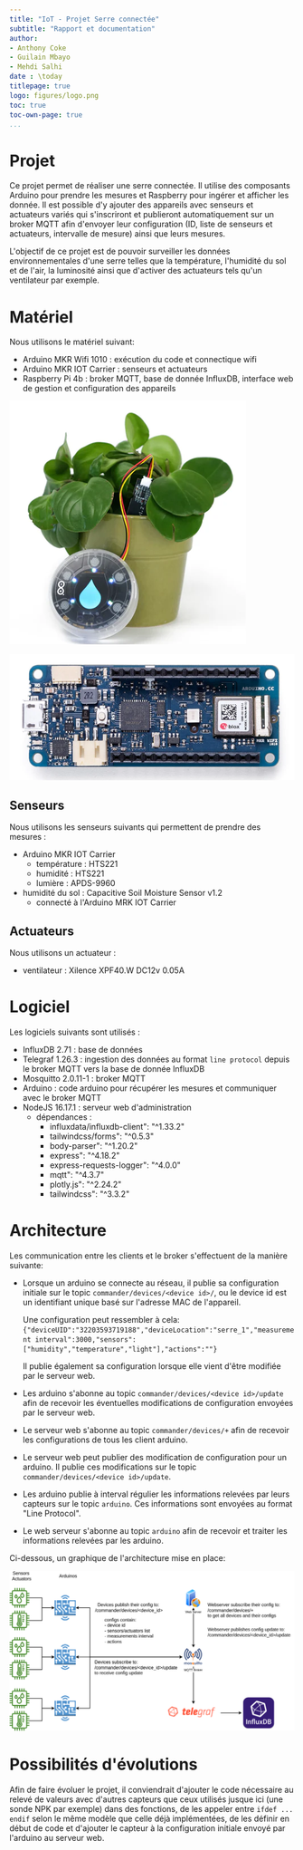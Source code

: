 ```yaml
---
title: "IoT - Projet Serre connectée"
subtitle: "Rapport et documentation"
author: 
- Anthony Coke
- Guilain Mbayo
- Mehdi Salhi
date : \today
titlepage: true
logo: figures/logo.png
toc: true
toc-own-page: true
...
```


# Projet

Ce projet permet de réaliser une serre connectée. Il utilise des composants
Arduino pour prendre les mesures et Raspberry pour ingérer et afficher les
donnée. Il est possible d'y ajouter des appareils avec senseurs et actuateurs
variés qui s'inscriront et publieront automatiquement sur un broker MQTT afin
d'envoyer leur configuration (ID, liste de senseurs et actuateurs, intervalle de
mesure) ainsi que leurs mesures.

L'objectif de ce projet est de pouvoir surveiller les données environnementales
d'une serre telles que la température, l'humidité du sol et de l'air, la
luminosité ainsi que d'activer des actuateurs tels qu'un ventilateur par
exemple.

# Matériel

Nous utilisons le matériel suivant: 

- Arduino MKR Wifi 1010 : exécution du code et connectique wifi
- Arduino MKR IOT Carrier : senseurs et actuateurs
- Raspberry Pi 4b : broker MQTT, base de donnée InfluxDB, interface web de
  gestion et configuration des appareils

![Arduino MKR Iot Carrier](figures/mkr_iot_carrier_plant.png)

![Arduino MKR Wifi 1010](figures/ard_mkr_1010.png)



## Senseurs

Nous utilisons les senseurs suivants qui permettent de prendre des mesures :

- Arduino MKR IOT Carrier
    - température : HTS221
    - humidité : HTS221
    - lumière : APDS-9960
- humidité du sol : Capacitive Soil Moisture Sensor v1.2
    - connecté à l'Arduino MRK IOT Carrier


## Actuateurs

Nous utilisons un actuateur : 

- ventilateur : Xilence XPF40.W DC12v 0.05A

# Logiciel

Les logiciels suivants sont utilisés :

- InfluxDB 2.71 : base de données
- Telegraf 1.26.3 : ingestion des données au format `line protocol` depuis le 
    broker MQTT vers la base de
  donnée InfluxDB
- Mosquitto 2.0.11-1 : broker MQTT
- Arduino : code arduino pour récupérer les mesures et communiquer avec le
  broker MQTT
- NodeJS 16.17.1 : serveur web d'administration
    - dépendances :
        - influxdata/influxdb-client": "^1.33.2"
        - tailwindcss/forms": "^0.5.3"
        - body-parser": "^1.20.2"
        - express": "^4.18.2"
        - express-requests-logger": "^4.0.0"
        - mqtt": "^4.3.7"
        - plotly.js": "^2.24.2"
        - tailwindcss": "^3.3.2"

# Architecture

Les communication entre les clients et le broker s'effectuent de la manière
suivante:

- Lorsque un arduino se connecte au réseau, il publie sa configuration initiale
  sur le topic `commander/devices/<device id>/`, ou le device id est un
  identifiant unique basé sur l'adresse MAC de l'appareil. 

  Une configuration peut ressembler à cela:
  `{"deviceUID":"32203593719188","deviceLocation":"serre_1","measurement
  interval":3000,"sensors":["humidity","temperature","light"],"actions":""}`

  Il publie également sa configuration lorsque elle vient d'être modifiée par le
  serveur web.

- Les arduino s'abonne au topic `commander/devices/<device id>/update` afin de
  recevoir les éventuelles modifications de configuration envoyées par le
  serveur web.

- Le serveur web s'abonne au topic `commander/devices/+` afin de recevoir les
  configurations de tous les client arduino.

- Le serveur web peut publier des modification de configuration pour un arduino.
  Il publie ces modifications sur le topic `commander/devices/<device
  id>/update`.

- Les arduino publie à interval régulier les informations relevées par leurs
  capteurs sur le topic `arduino`. Ces informations sont envoyées au format
  "Line Protocol".

- Le web serveur s'abonne au topic `arduino` afin de recevoir et traiter les
  informations relevées par les arduino.

Ci-dessous, un graphique de l'architecture mise en place:

![Architecture](figures/IOT_arch.drawio.png)

# Possibilités d'évolutions

Afin de faire évoluer le projet, il conviendrait
d'ajouter le code nécessaire au relevé de valeurs avec d'autres capteurs que
ceux utilisés jusque ici (une sonde NPK par exemple) dans des fonctions, de les 
appeler entre `ifdef ... endif` selon le même modèle que celle déjà
implémentées, de les définir en début de code et d'ajouter le capteur à la
configuration initiale envoyé par l'arduino au serveur web.



